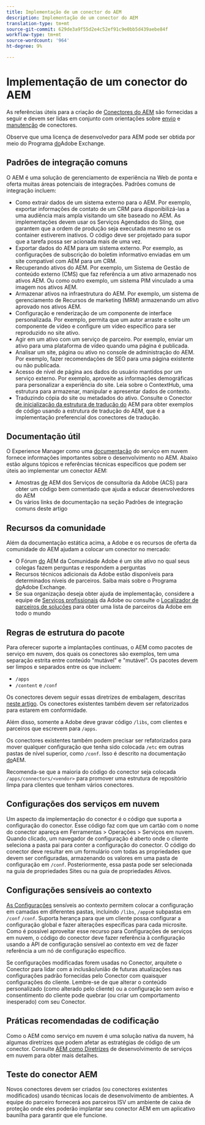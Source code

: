 ```yaml
---
title: Implementação de um conector do AEM
description: Implementação de um conector do AEM
translation-type: tm+mt
source-git-commit: 629de3a9f55d2e4c52ef91c9e0bb5d439aebe84f
workflow-type: tm+mt
source-wordcount: '964'
ht-degree: 9%

---
```



Implementação de um conector do AEM
=============================

As referências úteis para a criação de [Conectores do AEM](https://www.adobe.io/apis/experiencecloud/aem/aemconnectors.html) são fornecidas a seguir e devem ser lidas em conjunto com orientações sobre [envio](submit.md) e [manutenção](maintain.md) de conectores.

Observe que uma licença de desenvolvedor para AEM pode ser obtida por meio do Programa [do](https://marketing.adobe.com/resources/content/resources/exchange-partner-program.html)Adobe Exchange.

Padrões de integração comuns
---------------------------

O AEM é uma solução de gerenciamento de experiência na Web de ponta e oferta muitas áreas potenciais de integrações. Padrões comuns de integração incluem:

* Como extrair dados de um sistema externo para o AEM. Por exemplo, exportar informações de contato de um CRM para disponibilizá-las a uma audiência mais ampla visitando um site baseado no AEM.  As implementações devem usar os Serviços [](https://sling.apache.org/documentation/bundles/apache-sling-eventing-and-job-handling.html#scheduled-jobs)Agendados do Sling, que garantem que a ordem de produção seja executada mesmo se os container estiverem inativos. O código deve ser projetado para supor que a tarefa possa ser acionada mais de uma vez.
* Exportar dados do AEM para um sistema externo. Por exemplo, as configurações de subscrição do boletim informativo enviadas em um site compatível com AEM para um CRM.
* Recuperando ativos do AEM. Por exemplo, um Sistema de Gestão de conteúdo externo (CMS) que faz referência a um ativo armazenado nos ativos AEM. Ou como outro exemplo, um sistema PIM vinculado a uma imagem nos ativos AEM.
* Armazenar ativos na infraestrutura do AEM. Por exemplo, um sistema de gerenciamento de Recursos de marketing (MRM) armazenando um ativo aprovado nos ativos AEM.
* Configuração e renderização de um componente de interface personalizada. Por exemplo, permita que um autor arraste e solte um componente de vídeo e configure um vídeo específico para ser reproduzido no site ativo.
* Agir em um ativo com um serviço de parceiro. Por exemplo, enviar um ativo para uma plataforma de vídeo quando uma página é publicada.
* Analisar um site, página ou ativo no console de administração do AEM. Por exemplo, fazer recomendações de SEO para uma página existente ou não publicada.
* Acesso de nível de página aos dados do usuário mantidos por um serviço externo. Por exemplo, aproveite as informações demográficas para personalizar a experiência do site. Leia sobre o ContextHub, uma estrutura para armazenar, manipular e apresentar dados de contexto.
* Traduzindo cópia do site ou metadados do ativo. Consulte o Conector [de inicialização da estrutura de tradução do](https://github.com/Adobe-Marketing-Cloud/aem-translation-framework-bootstrap-connector) AEM para obter exemplos de código usando a estrutura de tradução do AEM, que é a implementação preferencial dos conectores de tradução.


Documentação útil
--------------------

O Experience Manager como uma [documentação](../overview/introduction.md) do serviço em nuvem fornece informações importantes sobre o desenvolvimento no AEM. Abaixo estão alguns tópicos e referências técnicas específicos que podem ser úteis ao implementar um conector AEM:

* Amostras [de](http://adobe-consulting-services.github.io/acs-aem-samples/) AEM dos Serviços de consultoria da Adobe (ACS) para obter um código bem comentado que ajuda a educar desenvolvedores do AEM
* Os vários links de documentação na seção Padrões de integração comuns deste artigo

Recursos da comunidade
--------------------

Além da documentação estática acima, a Adobe e os recursos de oferta da comunidade do AEM ajudam a colocar um conector no mercado:

* O Fórum [do](http://help-forums.adobe.com/content/adobeforums/en/experience-manager-forum/adobe-experience-manager.html) AEM da Comunidade Adobe é um site ativo no qual seus colegas fazem perguntas e respondem a perguntas
* Recursos técnicos adicionais da Adobe estão disponíveis para determinados níveis de parceiros. Saiba mais sobre o Programa [do](https://marketing.adobe.com/resources/content/resources/exchange-partner-program.html)Adobe Exchange.
* Se sua organização deseja obter ajuda de implementação, considere a equipe de [Serviços profissionais](http://www.adobe.com/br/experience-cloud/consulting-services.html) da Adobe ou consulte o [Localizador de parceiros de soluções](https://solutionpartners.adobe.com/home/partnerFinder.html) para obter uma lista de parceiros da Adobe em todo o mundo

Regras de estrutura do pacote
-----------------------

Para oferecer suporte a implantações contínuas, o AEM como pacotes de serviço em nuvem, dos quais os conectores são exemplos, tem uma separação estrita entre conteúdo &quot;mutável&quot; e &quot;mutável&quot;. Os pacotes devem ser limpos e separados entre os que incluem:

* `/apps`
* `/content` e `/conf`

Os conectores devem seguir essas diretrizes de embalagem, descritas [neste artigo](/help/implementing/developing/introduction/aem-project-content-package-structure.md). Os conectores existentes também devem ser refatorizados para estarem em conformidade.

Além disso, somente a Adobe deve gravar código `/libs`, com clientes e parceiros que escrevem para `/apps`.

Os conectores existentes também podem precisar ser refatorizados para mover qualquer configuração que tenha sido colocada `/etc` em outras pastas de nível superior, como `/conf`. Isso é descrito na documentação [do](https://helpx.adobe.com/experience-manager/6-5/sites/deploying/using/repository-restructuring.html)AEM.

Recomenda-se que a maioria do código do conector seja colocada `/apps/connectors/<vendor>` para promover uma estrutura de repositório limpa para clientes que tenham vários conectores.

Configurações dos serviços em nuvem
-----------------------------

Um aspecto da implementação do conector é o código que suporta a configuração do conector. Esse código faz com que um cartão com o nome do conector apareça em Ferramentas > Operações > Serviços em nuvem. Quando clicado, um navegador de configuração é aberto onde o cliente seleciona a pasta pai para conter a configuração do conector. O código do conector deve resultar em um formulário com todas as propriedades que devem ser configuradas, armazenando os valores em uma pasta de configuração em `/conf`. Posteriormente, essa pasta pode ser selecionada na guia de propriedades Sites ou na guia de propriedades Ativos.


Configurações sensíveis ao contexto
-----------------------------

[As Configurações](https://sling.apache.org/documentation/bundles/context-aware-configuration/context-aware-configuration.html) sensíveis ao contexto permitem colocar a configuração em camadas em diferentes pastas, incluindo `/libs`, `/apps`e subpastas em `/conf` `/conf`. Suporta herança para que um cliente possa configurar a configuração global e fazer alterações específicas para cada microsite. Como é possível aproveitar esse recurso para Configurações de serviços em nuvem, o código do conector deve fazer referência à configuração usando a API de configuração sensível ao contexto em vez de fazer referência a um nó de configuração específico.

Se configurações modificadas forem usadas no Conector, arquitete o Conector para lidar com a inclusão/união de futuras atualizações nas configurações padrão fornecidas pelo Conector com quaisquer configurações do cliente. Lembre-se de que alterar o conteúdo personalizado (como alterado pelo cliente) ou a configuração sem aviso e consentimento do cliente pode quebrar (ou criar um comportamento inesperado) com seu Conector.

Práticas recomendadas de codificação
----------------------

Como o AEM como serviço em nuvem é uma solução nativa da nuvem, há algumas diretrizes que podem afetar as estratégias de código de um conector. Consulte [AEM como Diretrizes](/help/implementing/developing/introduction/development-guidelines.md) de desenvolvimento de serviços em nuvem para obter mais detalhes.

Teste do conector AEM
-------------------------

Novos conectores devem ser criados (ou conectores existentes modificados) usando técnicas locais de desenvolvimento de ambientes. A equipe do parceiro fornecerá aos parceiros ISV um ambiente de caixa de proteção onde eles poderão implantar seu conector AEM em um aplicativo baunilha para garantir que ele funcione.
